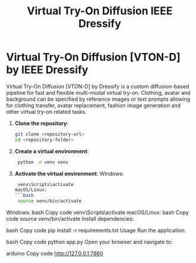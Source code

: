 ﻿---
title: Virtual Try-On Diffusion IEEE Dressify
emoji: 👗
colorFrom: indigo
colorTo: purple
sdk: gradio
sdk_version: 5.6.0
app_file: app.py
pinned: false
short_description: Diffusion-based multi-modal virtual try-on pipeline demo
tags:
    - virtual try-on
    - vton
    - clothing transfer
    - diffusion
    - img2img
    - txt2img
---

# Virtual Try-On Diffusion [VTON-D] by IEEE Dressify

Virtual Try-On Diffusion [VTON-D] by Dressify is a custom diffusion-based pipeline for fast 
and flexible multi-modal virtual try-on. Clothing, avatar and background can be specified by reference images or text 
prompts allowing for clothing transfer, avatar replacement, fashion image generation and other virtual try-on related 
tasks.
1. **Clone the repository**:
   ```bash
   git clone <repository-url>
   cd <repository-folder>
2. **Create a virtual environment**:
   ```bash
    python -m venv venv
3. **Activate the virtual environment**:
   Windows:
   ```bash
    venv\Scripts\activate
   macOS/Linux:
   ```bash
    source venv/bin/activate

Windows:
bash
Copy code
venv\Scripts\activate
macOS/Linux:
bash
Copy code
source venv/bin/activate
Install dependencies:

bash
Copy code
pip install -r requirements.txt
Usage
Run the application:

bash
Copy code
python app.py
Open your browser and navigate to:

arduino
Copy code
http://127.0.0.1:7860


